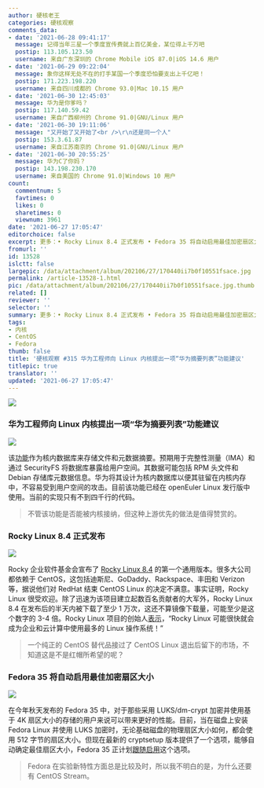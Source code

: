 ```yaml
---
author: 硬核老王
categories: 硬核观察
comments_data:
- date: '2021-06-28 09:41:17'
  message: 记得当年三星一个季度宣传费就上百亿美金，某位得上千万吧
  postip: 113.105.123.50
  username: 来自广东深圳的 Chrome Mobile iOS 87.0|iOS 14.6 用户
- date: '2021-06-29 09:22:04'
  message: 象你这样无处不在的打手某国一个季度恐怕要支出上千亿吧！
  postip: 171.223.198.220
  username: 来自四川成都的 Chrome 93.0|Mac 10.15 用户
- date: '2021-06-30 12:45:03'
  message: 华为是你爹吗？
  postip: 117.140.59.42
  username: 来自广西柳州的 Chrome 91.0|GNU/Linux 用户
- date: '2021-06-30 19:11:06'
  message: "又开始了又开始了<br />\r\n还是同一个人"
  postip: 153.3.61.87
  username: 来自江苏南京的 Chrome 91.0|GNU/Linux 用户
- date: '2021-06-30 20:55:25'
  message: 华为C了你妈？
  postip: 143.198.230.170
  username: 来自美国的 Chrome 91.0|Windows 10 用户
count:
  commentnum: 5
  favtimes: 0
  likes: 0
  sharetimes: 0
  viewnum: 3961
date: '2021-06-27 17:05:47'
editorchoice: false
excerpt: 更多：• Rocky Linux 8.4 正式发布 • Fedora 35 将自动启用最佳加密扇区大小
fromurl: ''
id: 13528
islctt: false
largepic: /data/attachment/album/202106/27/170440ii7b0f10551fsace.jpg
permalink: /article-13528-1.html
pic: /data/attachment/album/202106/27/170440ii7b0f10551fsace.jpg.thumb.jpg
related: []
reviewer: ''
selector: ''
summary: 更多：• Rocky Linux 8.4 正式发布 • Fedora 35 将自动启用最佳加密扇区大小
tags:
- 内核
- CentOS
- Fedora
thumb: false
title: '硬核观察 #315 华为工程师向 Linux 内核提出一项“华为摘要列表”功能建议'
titlepic: true
translator: ''
updated: '2021-06-27 17:05:47'
---
```


![](/data/attachment/album/202106/27/170440ii7b0f10551fsace.jpg)


### 华为工程师向 Linux 内核提出一项“华为摘要列表”功能建议


![](/data/attachment/album/202106/27/170450ucwqckhq9lyy0039.jpg)


该[功能](https://lore.kernel.org/lkml/20210625165614.2284243-1-roberto.sassu@huawei.com/)作为核内数据库来存储文件和元数据摘要。预期用于完整性测量（IMA）和通过 SecurityFS 将数据库暴露给用户空间。其数据可能包括 RPM 头文件和 Debian 存储库元数据信息。华为将其设计为核内数据库以便其驻留在内核内存中，不容易受到用户空间的攻击。目前该功能已经在 openEuler Linux 发行版中使用。当前的实现只有不到四千行的代码。



> 
> 不管该功能是否能被内核接纳，但这种上游优先的做法是值得赞赏的。
> 
> 
> 


### Rocky Linux 8.4 正式发布


![](/data/attachment/album/202106/27/170506wowqio8r8kr8pr53.jpg)


Rocky 企业软件基金会宣布了 [Rocky Linux 8.4](https://rockylinux.org/download/) 的第一个通用版本。很多大公司都依赖于 CentOS，这包括迪斯尼、GoDaddy、Rackspace、丰田和 Verizon 等，据说他们对 RedHat 结束 CentOS Linux 的决定不满意。事实证明，Rocky Linux 很受欢迎。除了迅速为该项目建立起数百名贡献者的大军外，Rocky Linux 8.4 在发布后的半天内被下载了至少 1 万次，这还不算镜像下载量，可能至少是这个数字的 3-4 倍。Rocky Linux 项目的创始人[表示](https://www.zdnet.com/article/centos-replacement-rocky-linux-8-4-arrives-and-proves-instantly-popular/)，“Rocky Linux 可能很快就会成为企业和云计算中使用最多的 Linux 操作系统！”



> 
> 一个纯正的 CentOS 替代品接过了 CentOS Linux 退出后留下的市场，不知道这是不是红帽所希望的呢？
> 
> 
> 


### Fedora 35 将自动启用最佳加密扇区大小


![](/data/attachment/album/202106/27/170530h1v51lq388jzjuj1.jpg)


在今年秋天发布的 Fedora 35 中，对于那些采用 LUKS/dm-crypt 加密并使用基于 4K 扇区大小的存储的用户来说可以带来更好的性能。目前，当在磁盘上安装 Fedora Linux 并使用 LUKS 加密时，无论基础磁盘的物理扇区大小如何，都会使用 512 字节的扇区大小。但现在最新的 cryptsetup 版本提供了一个选项，能够自动确定最佳扇区大小，Fedora 35 正计划[跟随启用](https://fedoraproject.org/wiki/Changes/LUKSEncryptionSectorSize)这个选项。



> 
> Fedora 在实验新特性方面总是比较及时，所以我不明白的是，为什么还要有 CentOS Stream。
> 
> 
>